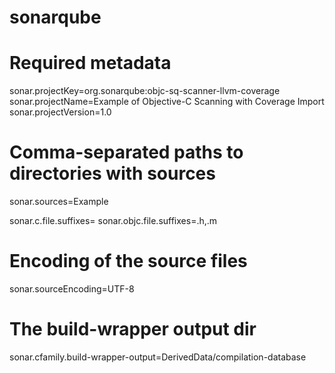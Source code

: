 # sonarqube
# Required metadata
sonar.projectKey=org.sonarqube:objc-sq-scanner-llvm-coverage
sonar.projectName=Example of Objective-C Scanning with Coverage Import
sonar.projectVersion=1.0

# Comma-separated paths to directories with sources
sonar.sources=Example

sonar.c.file.suffixes=
sonar.objc.file.suffixes=.h,.m

# Encoding of the source files
sonar.sourceEncoding=UTF-8

# The build-wrapper output dir
sonar.cfamily.build-wrapper-output=DerivedData/compilation-database
